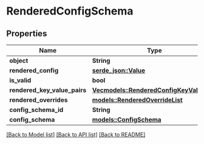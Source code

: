 # RenderedConfigSchema

## Properties

Name | Type | Description | Notes
------------ | ------------- | ------------- | -------------
**object** | **String** |  | 
**rendered_config** | [**serde_json::Value**](.md) |  | 
**is_valid** | **bool** |  | 
**rendered_key_value_pairs** | [**Vec<models::RenderedConfigKeyValuePair>**](RenderedConfigKeyValuePair.md) |  | 
**rendered_overrides** | [**models::RenderedOverrideList**](RenderedOverrideList.md) |  | 
**config_schema_id** | **String** |  | 
**config_schema** | [**models::ConfigSchema**](ConfigSchema.md) |  | 

[[Back to Model list]](../README.md#documentation-for-models) [[Back to API list]](../README.md#documentation-for-api-endpoints) [[Back to README]](../README.md)


